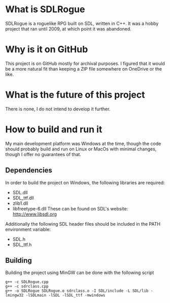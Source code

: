# What is SDLRogue
SDLRogue is a roguelike RPG built on SDL, written in C++. It was a hobby project that ran until 2009, at which point it  was abandoned.

# Why is it on GitHub
This project is on GitHub mostly for archival purposes. I figured that it would be a more natural fit than keeping a ZIP file somewhere on OneDrive or the like.

# What is the future of this project
There is none, I do not intend to develop it further.

# How to build and run it
My main development platform was Windows at the time, though the code should probably build and run on Linux or MacOs with minimal changes, though I offer no guarantees of that.

## Dependencies
In order to build the project on Windows, the following libraries are required:
- SDL.dll
- SDL_ttf.dll
- zlib1.dll
- libfreetype-6.dll
These can be found on SDL's website: http://www.libsdl.org

Additionally the following SDL header files should be included in the PATH environment variable:
- SDL.h
- SDL_ttf.h

## Building
Building the project using MinGW can be done with the following script
```
g++ -c SDLRogue.cpp
g++ -c sdrclass.cpp
g++ -o SDLRogue SDLRogue.o sdrclass.o -I SDL/include -L SDL/lib -lmingw32 -lSDLmain -lSDL -lSDL_ttf -mwindows
```